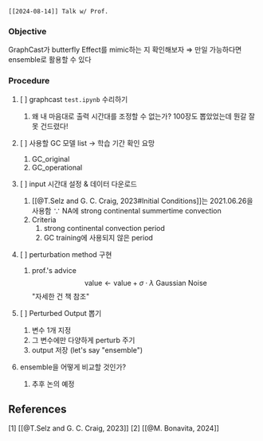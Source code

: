 ```ad-note
[[2024-08-14]] Talk w/ Prof.
```
### Objective
GraphCast가 butterfly Effect를 mimic하는 지 확인해보자
$\Rightarrow$ 만일 가능하다면 ensemble로 활용할 수 있다
### Procedure
1. [ ] graphcast `test.ipynb` 수리하기
	1. 왜 내 마음대로 출력 시간대를 조정할 수 없는가? 
	   100장도 뽑았었는데 뭔갈 잘못 건드렸다!
	   
2. [ ] 사용할 GC 모델 list $\rightarrow$ 학습 기간 확인 요망
	1. GC_original
	2. GC_operational
	   
3. [ ] input 시간대 설정 & 데이터 다운로드
	1. [[@T.Selz and G. C. Craig, 2023#Initial Conditions]]는 2021.06.26을 사용함
	   $\because$ NA에 strong continental summertime convection
	2. Criteria
		1. strong continental convection period
		2. GC training에 사용되지 않은 period
		   
4. [ ] perturbation method 구현
	1. prof.'s advice
	   $$\textsf{value} \leftarrow \textsf{value} + \sigma \cdot \lambda \textsf{ Gaussian Noise} $$
	   "자세한 건 책 참조"
	   
5. [ ] Perturbed Output 뽑기
	1. 변수 1개 지정
	2. 그 변수에만 다양하게 perturb 주기
	3. output 저장 (let's say "ensemble")
	   
6. ensemble을 어떻게 비교할 것인가?
	1. 추후 논의 예정

## References
[1] [[@T.Selz and G. C. Craig, 2023]]
[2] [[@M. Bonavita, 2024]]
